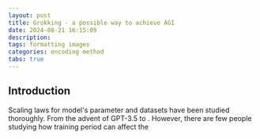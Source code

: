 ```yaml
---
layout: post
title: Grokking - a possible way to achieve AGI
date: 2024-08-21 16:15:09
description: 
tags: formatting images
categories: encoding method
tabs: true
---
```


## Introduction

Scaling laws for model's parameter and datasets have been studied thoroughly. From the advent of GPT-3.5 to . However, there are few people studying how training period can affect the 
